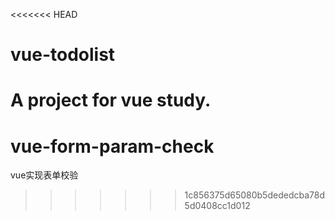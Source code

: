 <<<<<<< HEAD
# vue-todolist
A project for vue study.
=======
# vue-form-param-check
vue实现表单校验
>>>>>>> 1c856375d65080b5dededcba78d5d0408cc1d012
